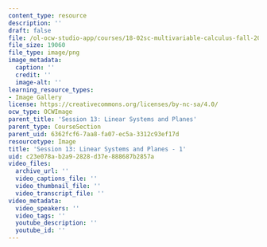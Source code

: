 ```yaml
---
content_type: resource
description: ''
draft: false
file: /ol-ocw-studio-app/courses/18-02sc-multivariable-calculus-fall-2010/c23e078ab2a92828d37e888687b2857a_MIT18_02SC_L4Brds_6.png
file_size: 19060
file_type: image/png
image_metadata:
  caption: ''
  credit: ''
  image-alt: ''
learning_resource_types:
- Image Gallery
license: https://creativecommons.org/licenses/by-nc-sa/4.0/
ocw_type: OCWImage
parent_title: 'Session 13: Linear Systems and Planes'
parent_type: CourseSection
parent_uid: 6362fcf6-7aa8-fa07-ec5a-3312c93ef17d
resourcetype: Image
title: 'Session 13: Linear Systems and Planes - 1'
uid: c23e078a-b2a9-2828-d37e-888687b2857a
video_files:
  archive_url: ''
  video_captions_file: ''
  video_thumbnail_file: ''
  video_transcript_file: ''
video_metadata:
  video_speakers: ''
  video_tags: ''
  youtube_description: ''
  youtube_id: ''
---
```

